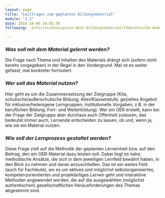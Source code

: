 ```yaml
---
layout: page
title: "Leitfragen zum geplanten Bildungsmaterial"
module: "1.1"
date: 2016-10-06 14:05:56
following: _articles/konzipiere-dein-bildungsmaterial/theoretische-modelle.md

---
```



### *Was soll mit dem Material gelernt werden?*
Die Frage nach Thema und Inhalten des Materials drängt sich (sofern nicht bereits vorgegeben) in der Regel in den Vordergrund. Mal ist es weiter gefasst, mal konkreter formuliert.

### *Wer soll das Material nutzen?*
Hier geht es um die Zusammensetzung der Zielgruppe (Kita, schulische/außerschulische Bildung; Alter/Klassenstufe; gezieltes Angebot für inklusive/heterogene Lerngruppen; institutionelle Vorgaben, z.B. in der beruflichen Bildung; Fort- und Weiterbildung). Wer ein OER erstellt, kann bei der Frage der Zielgruppe aber durchaus auch Offenheit zulassen, das bedeutet immer auch, Lernende entscheiden zu lassen, ob und, wenn ja, wie sie ein Material nutzen.

### *Wie soll der Lernprozess gestaltet werden?*
Diese Frage zielt auf die Methodik der geplanten Lerneinheit bzw. auf den Beitrag, den ein OER-Material dazu leisten soll. Dabei liegt es nahe, methodische Ansätze, die sich in dem jeweiligen Lernfeld bewährt haben, in den Blick zu nehmen und daran anzuschließen. Das ist ein weites Feld (auch für Fachleute), wo es um aktives und möglichst selbstorganisiertes, kompetenzorientiertes und projektartiges Lernen geht und interaktive Methoden angewendet werden, die auf die ausgewählten (möglichst authentischen) gesellschaftlichen Herausforderungen des Themas abgestimmt sind.
